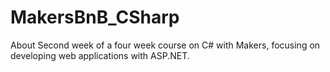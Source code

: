 # MakersBnB_CSharp

About
Second week of a four week course on C# with Makers, focusing on developing web applications with ASP.NET.